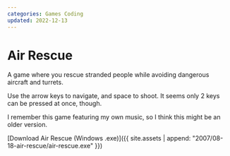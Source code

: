 ```yaml
---
categories: Games Coding
updated: 2022-12-13
---
```


# Air Rescue

A game where you rescue stranded people while avoiding dangerous aircraft and turrets.

Use the arrow keys to navigate, and space to shoot. It seems only 2 keys can be pressed at once, though.

I remember this game featuring my own music, so I think this might be an older version.

[Download Air Rescue (Windows .exe)]({{ site.assets | append: "2007/08-18-air-rescue/air-rescue.exe" }})